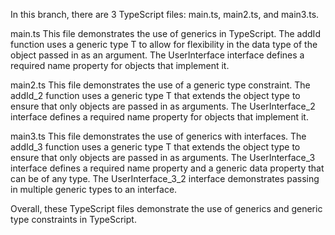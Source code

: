 In this branch, there are 3 TypeScript files: main.ts, main2.ts, and main3.ts.

main.ts
This file demonstrates the use of generics in TypeScript. The addId function uses a generic type T to allow for flexibility in the data type of the object passed in as an argument. The UserInterface interface defines a required name property for objects that implement it.

main2.ts
This file demonstrates the use of a generic type constraint. The addId_2 function uses a generic type T that extends the object type to ensure that only objects are passed in as arguments. The UserInterface_2 interface defines a required name property for objects that implement it.

main3.ts
This file demonstrates the use of generics with interfaces. The addId_3 function uses a generic type T that extends the object type to ensure that only objects are passed in as arguments. The UserInterface_3 interface defines a required name property and a generic data property that can be of any type. The UserInterface_3_2 interface demonstrates passing in multiple generic types to an interface.

Overall, these TypeScript files demonstrate the use of generics and generic type constraints in TypeScript.